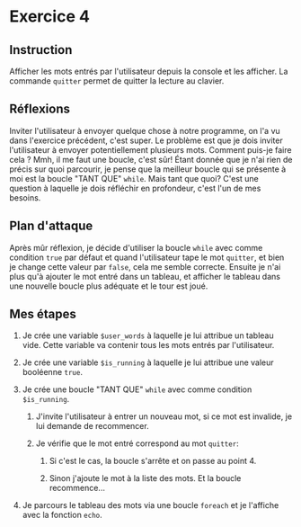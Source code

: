 # Exercice 4

## Instruction

Afficher les mots entrés par l'utilisateur depuis la console et les afficher.
La commande `quitter` permet de quitter la lecture au clavier.

## Réflexions

Inviter l'utilisateur à envoyer quelque chose à notre programme, on l'a vu dans
l'exercice précédent, c'est super. Le problème est que je dois inviter
l'utilisateur à envoyer potentiellement plusieurs mots. Comment puis-je faire
cela ? Mmh, il me faut une boucle, c'est sûr! Étant donnée que je n'ai rien de
précis sur quoi parcourir, je pense que la meilleur boucle qui se présente à moi
est la boucle "TANT QUE" `while`. Mais tant que quoi? C'est une question à
laquelle je dois réfléchir en profondeur, c'est l'un de mes besoins.

## Plan d'attaque

Après mûr réflexion, je décide d'utiliser la boucle `while` avec comme condition
`true` par défaut et quand l'utilisateur tape le mot `quitter`, et bien je
change cette valeur par `false`, cela me semble correcte. Ensuite je n'ai plus
qu'à ajouter le mot entré dans un tableau, et afficher le tableau dans une
nouvelle boucle plus adéquate et le tour est joué.

## Mes étapes

1. Je crée une variable `$user_words` à laquelle je lui attribue un tableau vide.
   Cette variable va contenir tous les mots entrés par l'utilisateur.

2. Je crée une variable `$is_running` à laquelle je lui attribue une valeur
   booléenne `true`.

3. Je crée une boucle "TANT QUE" `while` avec comme condition `$is_running`.

   1. J'invite l'utilisateur à entrer un nouveau mot, si ce mot est invalide, je
      lui demande de recommencer.

   2. Je vérifie que le mot entré correspond au mot `quitter`:

      1. Si c'est le cas, la boucle s'arrête et on passe au point 4.

      2. Sinon j'ajoute le mot à la liste des mots. Et la boucle recommence...

4. Je parcours le tableau des mots via une boucle `foreach` et je l'affiche avec
   la fonction `echo`.
